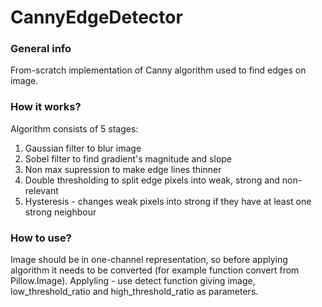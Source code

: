# CannyEdgeDetector
### General info
From-scratch implementation of Canny algorithm used to find edges on image.
### How it works?
Algorithm consists of 5 stages:
1. Gaussian filter to blur image
2. Sobel filter to find gradient's magnitude and slope
3. Non max supression to make edge lines thinner
4. Double thresholding to split edge pixels into weak, strong and non-relevant
5. Hysteresis - changes weak pixels into strong if they have at least one
 strong neighbour
### How to use?
Image should be in one-channel representation, so before applying algorithm
it needs to be converted (for example function convert from Pillow.Image).
Applyling - use detect function giving image, low_threshold_ratio and
high_threshold_ratio as parameters.